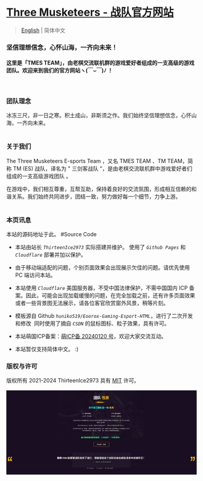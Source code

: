 # [ Three Musketeers - 战队官方网站 ](https://tmes.eu.org/)

> [English](README.md) | 简体中文 <br>

### 坚信理想信念，心怀山海，一齐向未来！ 
#### 这里是「TMES TEAM」，由老棋交流联机群的游戏爱好者组成的一支高级的游戏团队。欢迎来到我们的官方网站ヽ(￣⌣￣)ﾉ ！
<br>

### 团队理念
冰冻三尺，非一日之寒。积土成山，非斯须之作。我们始终坚信理想信念，心怀山海，一齐向未来。<br><br>


### 关于我们
The Three Musketeers E-sports Team ，又名 TMES TEAM 、TM TEAM，简称 TM (ES) 战队，译名为 " 三剑客战队 "，是由老棋交流联机群中游戏爱好者们组成的一支高级游戏团队 。<br><p></p>在游戏中，我们相互尊重，互帮互助，保持着良好的交流氛围，形成相互信赖的和谐关系。我们始终共同进步，团结一致，努力做好每一个细节，力争上游。<br><br>


### 本页讯息
本站的源码地址于此。  #Source Code<br>
- 本站由站长  <i>`ThirteenIce2973`</i>  实际搭建并维护。 使用了 <i>`Github Pages`</i> 和 <i>`Cloudflare`</i> 部署并加以保护。
 
- 由于移动端适配的问题，个别页面效果会出现展示欠佳的问题。请优先使用 PC 端访问本站。
  
- 本站使用 <i>`Cloudflare`</i> 美国服务器，不受中国法律保护，不需中国国内 ICP 备案。因此，可能会出现加载缓慢的问题，在完全加载之前，还有许多页面效果或者一些背景图无法展示，请各位客官欣赏窗外风景，稍等片刻。
  
- 模板源自 Github <i>`huniko519/Eoorox-Gaming-Esport-HTML`</i>，进行了二次开发和修改 &nbsp;同时使用了摘自 <i> `CSDN` </i> 的鼠标图标、粒子效果，具有许可。<br> <p></p>

- 本站萌国ICP备案：[萌ICP备 20240120 号](https://icp.gov.moe/?keyword=20240120)，欢迎大家交流互动。
  
-  本站暂仅支持简体中文。&nbsp;:)
  
### 版权与许可

版权所有 2021-2024 ThirteenIce2973 具有 [MIT](https://github.com/ThirteenIce2973/Three-Musketeers/blob/main/LICENSE) 许可。
  <br><br>
[![主页预览图片](img/blog/inner_b1.webp "Index")](https://tmes.eu.org/)
